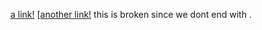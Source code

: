 [a link!](https://something.com)
[[another link!](some-page.html)
this is broken since we dont end with []().